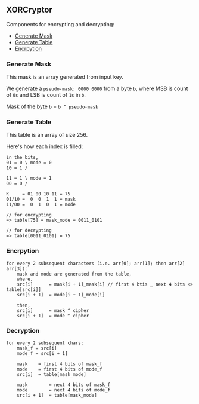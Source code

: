 ## XORCryptor

Components for encrypting and decrypting:
  - [Generate Mask](#generate-mask)
  - [Generate Table](#generate-table)
  - [Encrpytion](#encrpytion)

### Generate Mask

This mask is an array generated from input key.

We generate a `pseudo-mask: 0000 0000` from a byte `b`, where MSB is count of `0s` and LSB is count of `1s` in `b`.

Mask of the byte `b` = `b ^ pseudo-mask`

### Generate Table

This table is an array of size 256.

Here's how each index is filled:
```
in the bits,
01 = 0 \ mode = 0
10 = 1 /

11 = 1 \ mode = 1
00 = 0 /

K     = 01 00 10 11 = 75
01/10 =  0  0  1  1 = mask
11/00 =  0  1  0  1 = mode

// for encrypting
=> table[75] = mask_mode = 0011_0101

// for decrypting
=> table[0011_0101] = 75
```

### Encrpytion

```
for every 2 subsequent characters (i.e. arr[0]; arr[1]; then arr[2] arr[3]):
    mask and mode are generated from the table,
    where,
    src[i]      = mask[i + 1]_mask[i] // first 4 btis _ next 4 bits <> table[src[i]]
    src[i + 1]  = mode[i + 1]_mode[i]

    then,
    src[i]      = mask ^ cipher
    src[i + 1]  = mode ^ cipher

```

### Decryption

```
for every 2 subsequent chars:
    mask_f = src[i]
    mode_f = src[i + 1]
    
    mask    = first 4 bits of mask_f
    mode    = first 4 bits of mode_f
    src[i]  = table[mask_mode]
    
    mask        = next 4 bits of mask_f
    mode        = next 4 bits of mode_f
    src[i + 1]  = table[mask_mode]
```
